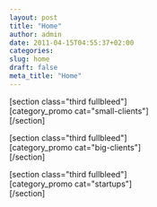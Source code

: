 ```yaml
---
layout: post
title: "Home"
author: admin
date: 2011-04-15T04:55:37+02:00
categories: 
slug: home
draft: false
meta_title: "Home"
---
```


\[section class="third fullbleed"\]  
\[category\_promo cat="small-clients"\]  
\[/section\]

\[section class="third fullbleed"\]  
\[category\_promo cat="big-clients"\]  
\[/section\]

\[section class="third fullbleed"\]  
\[category\_promo cat="startups"\]  
\[/section\]